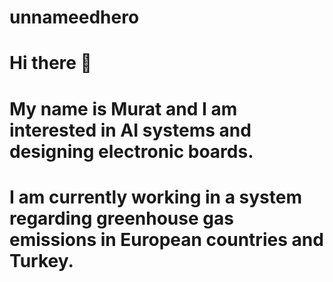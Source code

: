 # unnameedhero
# Hi there 👋
# My name is Murat and I am interested in AI systems and designing electronic boards.
# I am currently working in a system regarding greenhouse gas emissions in European countries and Turkey.
